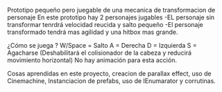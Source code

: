 Prototipo pequeño pero juegable de una mecanica de transformacion de personaje
En este prototipo hay 2 personajes jugables
-EL personaje sin transformar tenrdrá velocidad reucida y salto pequeño
-El personaje transformado tendrá mas agilidad y una hitbox mas grande.

¿Cómo se juega ?
W/Space = Salto
A = Derecha
D = Izquierda
S = Agacharse (Deshabilitará el colisionador de la cabeza y reducirá movimiento
horizontal) No hay animación para esta acción.



Cosas aprendidas en este proyecto, creacion de parallax effect, uso de Cinemachine,
Instanciacion de prefabs, uso de IEnumarator y corrutinas.
